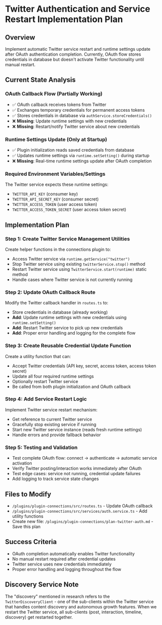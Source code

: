 # Twitter Authentication and Service Restart Implementation Plan

## Overview
Implement automatic Twitter service restart and runtime settings update after OAuth authentication completion. Currently, OAuth flow stores credentials in database but doesn't activate Twitter functionality until manual restart.

## Current State Analysis

### OAuth Callback Flow (Partially Working)
- ✅ OAuth callback receives tokens from Twitter
- ✅ Exchanges temporary credentials for permanent access tokens  
- ✅ Stores credentials in database via `authService.storeCredentials()`
- ❌ **Missing**: Update runtime settings with new credentials
- ❌ **Missing**: Restart/notify Twitter service about new credentials

### Runtime Settings Update (Only at Startup)
- ✅ Plugin initialization reads saved credentials from database
- ✅ Updates runtime settings via `runtime.setSetting()` during startup
- ❌ **Missing**: Real-time runtime settings update after OAuth completion

### Required Environment Variables/Settings
The Twitter service expects these runtime settings:
- `TWITTER_API_KEY` (consumer key)
- `TWITTER_API_SECRET_KEY` (consumer secret)  
- `TWITTER_ACCESS_TOKEN` (user access token)
- `TWITTER_ACCESS_TOKEN_SECRET` (user access token secret)

## Implementation Plan

### Step 1: Create Twitter Service Management Utilities
Create helper functions in the connections plugin to:
- Access Twitter service via `runtime.getService("twitter")`
- Stop Twitter service using existing `twitterService.stop()` method
- Restart Twitter service using `TwitterService.start(runtime)` static method
- Handle cases where Twitter service is not currently running

### Step 2: Update OAuth Callback Route  
Modify the Twitter callback handler in `routes.ts` to:
- Store credentials in database (already working)
- **Add**: Update runtime settings with new credentials using `runtime.setSetting()`
- **Add**: Restart Twitter service to pick up new credentials
- **Add**: Proper error handling and logging for the complete flow

### Step 3: Create Reusable Credential Update Function
Create a utility function that can:
- Accept Twitter credentials (API key, secret, access token, access token secret)
- Update all four required runtime settings
- Optionally restart Twitter service
- Be called from both plugin initialization and OAuth callback

### Step 4: Add Service Restart Logic
Implement Twitter service restart mechanism:
- Get reference to current Twitter service
- Gracefully stop existing service if running
- Start new Twitter service instance (reads fresh runtime settings)
- Handle errors and provide fallback behavior

### Step 5: Testing and Validation
- Test complete OAuth flow: connect → authenticate → automatic service activation
- Verify Twitter posting/interaction works immediately after OAuth
- Test edge cases: service not running, credential update failures
- Add logging to track service state changes

## Files to Modify
- `/plugins/plugin-connections/src/routes.ts` - Update OAuth callback
- `/plugins/plugin-connections/src/services/auth.service.ts` - Add utility functions  
- Create new file: `/plugins/plugin-connections/plan-twitter-auth.md` - Save this plan

## Success Criteria
- OAuth completion automatically enables Twitter functionality
- No manual restart required after credential updates
- Twitter service uses new credentials immediately
- Proper error handling and logging throughout the flow

## Discovery Service Note
The "discovery" mentioned in research refers to the `TwitterDiscoveryClient` - one of the sub-clients within the Twitter service that handles content discovery and autonomous growth features. When we restart the Twitter service, all sub-clients (post, interaction, timeline, discovery) get restarted together.